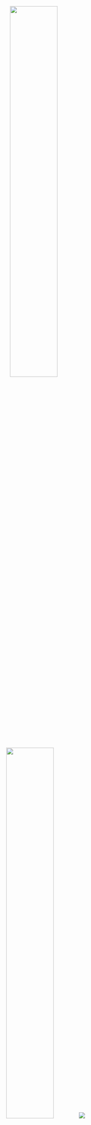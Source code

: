<p align="center">
  <img height="50%" width="auto" src ="https://github-readme-stats.vercel.app/api?username=hursittarcan&show_icons=true&count_private=true&theme=darcula&hide_border=true&hide=issues,contribs&bg_color=00000000">
  <img height="50%" width="auto" src ="https://github-readme-stats.vercel.app/api/top-langs/?username=hursittarcan&layout=compact&hide_border=true&theme=darcula&bg_color=00000000&langs_count=6&hide=jupyter%20notebook,tex,css,php">
  <img src ="https://github-readme-streak-stats.herokuapp.com?user=hursittarcan&theme=darcula&hide_border=true&background=FFFFFF00">
  <br>
  <br>
  <br>
</p>
hursittarcan/hursittarcan is ✨ special ✨ 
